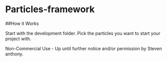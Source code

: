# Particles-framework

##How it Works

Start with the development folder. Pick the particles you want to start your project with. 








Non-Commercial Use - Up until further notice and/or permission by Steven anthony.   
